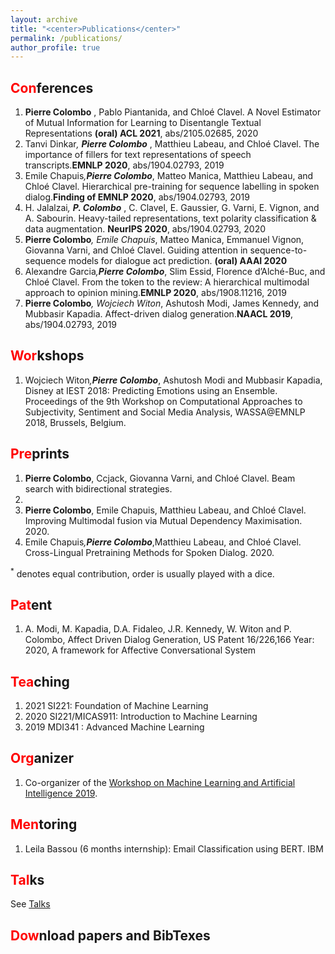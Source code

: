 ```yaml
---
layout: archive
title: "<center>Publications</center>"
permalink: /publications/
author_profile: true
---
```




<span style="color:red">Con</span>ferences
---
1. **Pierre Colombo** , Pablo Piantanida, and Chloé Clavel. A Novel Estimator of Mutual Information for Learning to Disentangle Textual Representations **(oral) ACL 2021**, abs/2105.02685, 2020
2. Tanvi Dinkar<sup>*</sup>, **Pierre Colombo** <sup>*</sup>, Matthieu Labeau, and Chloé Clavel. The importance of fillers for
text representations of speech transcripts.**EMNLP 2020**, abs/1904.02793, 2019
3. Emile Chapuis<sup>*</sup>,**Pierre Colombo**<sup>*</sup>, Matteo Manica, Matthieu Labeau, and Chloé Clavel. Hierarchical
pre-training for sequence labelling in spoken dialog.**Finding of EMNLP 2020**, abs/1904.02793, 2019
4. H. Jalalzai<sup>*</sup>, **P. Colombo** <sup>*</sup>, C. Clavel, E. Gaussier, G. Varni, E. Vignon, and A. Sabourin. Heavy-tailed
representations, text polarity classification & data augmentation. **NeurIPS 2020**, abs/1904.02793, 2020
5. **Pierre Colombo**<sup>*</sup>, Emile Chapuis<sup>*</sup>, Matteo Manica, Emmanuel Vignon, Giovanna Varni, and Chloé
Clavel. Guiding attention in sequence-to-sequence models for dialogue act prediction. **(oral) AAAI 2020**
6. Alexandre Garcia<sup>*</sup>,**Pierre Colombo**<sup>*</sup>, Slim Essid, Florence d’Alché-Buc, and Chloé Clavel. From the token to the review: A hierarchical multimodal approach to opinion mining.**EMNLP 2020**, abs/1908.11216,
2019
7. **Pierre Colombo**<sup>*</sup>, Wojciech Witon<sup>*</sup>, Ashutosh Modi, James Kennedy, and Mubbasir Kapadia.
Affect-driven dialog generation.**NAACL 2019**, abs/1904.02793, 2019


<span style="color:red">Wor</span>kshops
---
1. Wojciech Witon<sup>*</sup>,**Pierre Colombo**<sup>*</sup>, Ashutosh Modi and Mubbasir Kapadia, Disney at IEST 2018: Predicting Emotions using an Ensemble. Proceedings of the 9th Workshop on Computational Approaches to Subjectivity, Sentiment and Social Media Analysis, WASSA@EMNLP 2018, Brussels, Belgium.

<span style="color:red">Pre</span>prints
---
1. **Pierre Colombo**, Ccjack, Giovanna Varni, and Chloé Clavel. Beam search with bidirectional strategies.
2020.
2. **Pierre Colombo**, Emile Chapuis, Matthieu Labeau, and Chloé Clavel. Improving Multimodal fusion via Mutual Dependency Maximisation. 2020.
3. Emile Chapuis<sup>*</sup>,**Pierre Colombo**<sup>*</sup>,Matthieu Labeau, and Chloé Clavel. Cross-Lingual Pretraining Methods for Spoken Dialog. 2020.


<sup>*</sup> denotes equal contribution, order is usually played with a dice.


<span style="color:red">Pat</span>ent
---
1.  A. Modi, M. Kapadia, D.A. Fidaleo, J.R. Kennedy, W. Witon and P. Colombo, Affect Driven Dialog Generation, US Patent 16/226,166
Year: 2020, A framework for Affective Conversational System


<span style="color:red">Tea</span>ching
---
1. 2021  SI221: Foundation of Machine Learning 
2. 2020  SI221/MICAS911: Introduction to Machine Learning
3. 2019  MDI341 : Advanced Machine Learning


<span style="color:red">Org</span>anizer
---
1. Co-organizer of the [Workshop on Machine Learning and Artificial Intelligence 2019](https://workshopmlai.wp.imt.fr/).

<span style="color:red">Men</span>toring
---
1. Leila Bassou (6 months internship): Email Classification using BERT. IBM

<span style="color:red">Tal</span>ks
---
See [Talks](https://pierrecolombo.github.io//talks/)

<span style="color:red">Dow</span>nload papers and BibTexes
---
<script src="https://bibbase.org/show?bib=https://dblp.org/pid/229/3167.bib&jsonp=1"></script>


